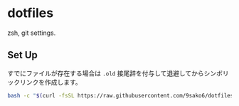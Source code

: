 # dotfiles

zsh, git settings.

## Set Up

すでにファイルが存在する場合は `.old` 接尾辞を付与して退避してからシンボリックリンクを作成します。

```bash
bash -c "$(curl -fsSL https://raw.githubusercontent.com/9sako6/dotfiles/master/install.sh)"
```
